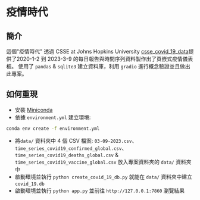 # 疫情時代

## 簡介

這個"疫情時代" 透過 CSSE at Johns Hopkins University [csse_covid_19_data](https://github.com/CSSEGISandData/COVID-19/tree/master/csse_covid_19_data)提供了2020-1-2 到 2023-3-9 的每日報告與時間序列資料製作出了頁嵌式疫情儀表板。
使用了 `pandas` & `sqlite3` 建立資料庫，利用 `gradio` 進行概念驗證並且做出此專案。

## 如何重現

- 安裝 [Miniconda](https://docs.anaconda.com/miniconda)
- 依據 `environment.yml` 建立環境:

```bash
conda env create -f environment.yml
```

- 將`data/` 資料夾中 4 個 CSV 檔案: `03-09-2023.csv`、`time_series_covid19_confirmed_global.csv`、`time_series_covid19_deaths_global.csv` & `time_series_covid19_vaccine_global.csv` 放入專案資料夾的 `data/` 資料夾中
- 啟動環境並執行 `python create_covid_19_db.py` 就能在 `data/` 資料夾中建立 `covid_19.db` 
- 啟動環境並執行 `python app.py` 並前往 `http://127.0.0.1:7860` 瀏覽結果